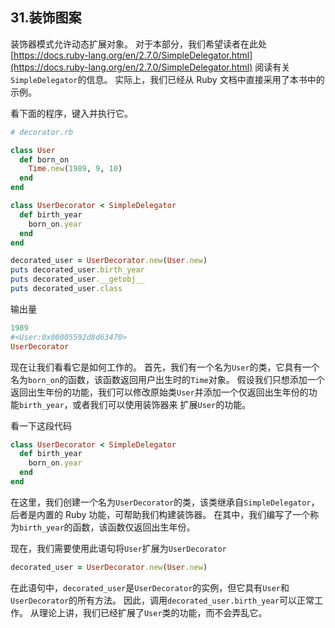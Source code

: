 ## 31.装饰图案

装饰器模式允许动态扩展对象。 对于本部分，我们希望读者在此处 [https://docs.ruby-lang.org/en/2.7.0/SimpleDelegator.html](https://docs.ruby-lang.org/en/2.7.0/SimpleDelegator.html) 阅读有关`SimpleDelegator`的信息。 实际上，我们已经从 Ruby 文档中直接采用了本书中的示例。

看下面的程序，键入并执行它。

```rb
# decorator.rb

class User
  def born_on
    Time.new(1989, 9, 10)
  end
end

class UserDecorator < SimpleDelegator
  def birth_year
    born_on.year
  end
end

decorated_user = UserDecorator.new(User.new)
puts decorated_user.birth_year
puts decorated_user.__getobj__
puts decorated_user.class
```

输出量

```rb
1989
#<User:0x00005592d8d63470>
UserDecorator
```

现在让我们看看它是如何工作的。 首先，我们有一个名为`User`的类，它具有一个名为`born_on`的函数，该函数返回用户出生时的`Time`对象。 假设我们只想添加一个返回出生年份的功能，我们可以修改原始类`User`并添加一个仅返回出生年份的功能`birth_year`，或者我们可以使用装饰器来 扩展`User`的功能。

看一下这段代码

```rb
class UserDecorator < SimpleDelegator
  def birth_year
    born_on.year
  end
end
```

在这里，我们创建一个名为`UserDecorator`的类，该类继承自`SimpleDelegator`，后者是内置的 Ruby 功能，可帮助我们构建装饰器。 在其中，我们编写了一个称为`birth_year`的函数，该函数仅返回出生年份。

现在，我们需要使用此语句将`User`扩展为`UserDecorator`

```rb
decorated_user = UserDecorator.new(User.new)
```

在此语句中，`decorated_user`是`UserDecorator`的实例，但它具有`User`和`UserDecorator`的所有方法。 因此，调用`decorated_user.birth_year`可以正常工作。 从理论上讲，我们已经扩展了`User`类的功能，而不会弄乱它。